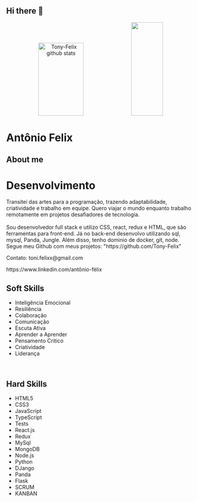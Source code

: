 ## Hi there 👋

<!--
**Tony-Felix/Tony-Felix** is a ✨ _special_ ✨ repository because its `README.md` (this file) appears on your GitHub profile.

Here are some ideas to get you started:

- 🔭 I’m currently working on ...
- 🌱 I’m currently learning ...
- 👯 I’m looking to collaborate on ...
- 🤔 I’m looking for help with ...
- 💬 Ask me about ...
- 📫 How to reach me: ...
- 😄 Pronouns: ...
- ⚡ Fun fact: ...
-->
<div align="center">
  <img width="49%" height="195px" src="https://github-readme-stats.vercel.app/api?username=Tony-Felix&show_icons=true&count_private=true&include_all=true&hide_border=true&title_color=00bfbf&icon_color=00bfbf&text_color=c9d1d9&bg_color=0d1117" alt="Tony-Felix github stats" /> 
  <img width="41%" height="250px" src="https://github-readme-stats.vercel.app/api/top-langs/?username=Tony-Felix&hide_progress=false&layout=donut"/>
</div>


# Antônio Felix
## About me

<h1>Desenvolvimento</h1>
<p align="left"> Transitei das artes para a programação, trazendo adaptabilidade, criatividade e trabalho em equipe. Quero viajar o mundo enquanto trabalho remotamente em projetos desafiadores de tecnologia. <br/>
<br/>
Sou desenvolvedor full stack e utilizo CSS, react, redux e HTML, que são ferramentas para front-end. Já no back-end desenvolvo utilizando sql, mysql, Panda, Jungle. Além disso, tenho dominio de docker, git, node. Segue meu Github com meus projetos: "https://github.com/Tony-Felix"

  <p> Contato: toni.felixx@gmail.com </p>
  <p> https://www.linkedin.com/antônio-félix</p>
<p>

<h2>Soft Skills</h2>

  <ul>
    <li>Inteligência Emocional</li>
    <li>Resiliência</li>
    <li>Colaboração</li>
    <li>Comunicação</li>
    <li>Escuta Ativa</li>
    <li>Aprender a Aprender</li>
    <li>Pensamento Critico</li>
    <li>Criatividade</li>
    <li>Liderança</li>
  </ul>

<br>

<h2>Hard Skills</h2>

  <p>
    <ul>
      <li>HTML5</li>
      <li>CSS3</li>
      <li>JavaScript</li>
      <li>TypeScript</li>
      <li>Tests</li>
      <li>React.js</li>
      <li>Redux</li>
      <li>MySql</li>
      <li>MongoDB</li>
      <li>Node.js</li>
      <li>Python</li>
      <li>DJango</li>
      <li>Panda</li>
      <li>Flask</li>
      <li>SCRUM</li>
      <li>KANBAN</li>
    </ul>
  </p>
</p>

</p>
